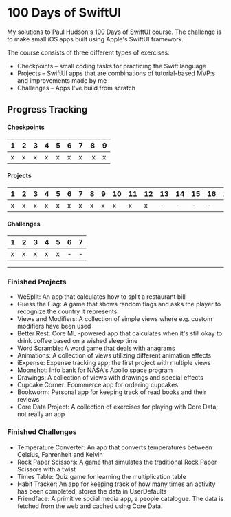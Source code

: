 # 100 Days of SwiftUI

My solutions to Paul Hudson's [100 Days of SwiftUI](https://www.hackingwithswift.com/100/swiftui) course. The challenge is to make small iOS apps built using Apple's SwiftUI framework.

The course consists of three different types of exercises:
- Checkpoints – small coding tasks for practicing the Swift language
- Projects – SwiftUI apps that are combinations of tutorial-based MVP:s and improvements made by me
- Challenges – Apps I've build from scratch

## Progress Tracking

#### Checkpoints
| 1 | 2 | 3 | 4 | 5 | 6 | 7 | 8 | 9 |
|---|---|---|---|---|---|---|---|---|
| x | x | x | x | x | x | x | x | x |

#### Projects
| 1 | 2 | 3 | 4 | 5 | 6 | 7 | 8 | 9 | 10| 11| 12| 13| 14| 15| 16| 17| 18| 19|
|---|---|---|---|---|---|---|---|---|---|---|---|---|---|---|---|---|---|---|
| x | x | x | x | x | x | x | x | x | x | x | x | - | - | - | - | - | - | - |

#### Challenges
| 1 | 2 | 3 | 4 | 5 | 6 | 7 |
|---|---|---|---|---|---|---|
| x | x | x | x | x | - | - |

---

### Finished Projects

- WeSplit: An app that calculates how to split a restaurant bill
- Guess the Flag: A game that shows random flags and asks the player to recognize the country it represents
- Views and Modifiers: A collection of simple views where e.g. custom modifiers have been used
- Better Rest: Core ML -powered app that calculates when it's still okay to drink coffee based on a wished sleep time
- Word Scramble: A word game that deals with anagrams
- Animations: A collection of views utilizing different animation effects
- iExpense: Expense tracking app; the first project with multiple views
- Moonshot: Info bank for NASA's Apollo space program
- Drawings: A collection of views with drawings and special effects
- Cupcake Corner: Ecommerce app for ordering cupcakes
- Bookworm: Personal app for keeping track of read books and their reviews
- Core Data Project: A collection of exercises for playing with Core Data; not really an app


### Finished Challenges

- Temperature Converter: An app that converts temperatures between Celsius, Fahrenheit and Kelvin
- Rock Paper Scissors: A game that simulates the traditional Rock Paper Scissors with a twist
- Times Table: Quiz game for learning the multiplication table
- Habit Tracker: An app for keeping track of how many times an activity has been completed; stores the data in UserDefaults
- Friendface: A primitive social media app, a people catalogue. The data is fetched from the web and cached using Core Data.
